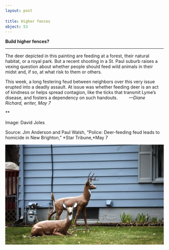 ```yaml
---
layout: post

title: Higher fences
object: 53
---
```

**Build higher fences?**

****

The deer depicted in this painting are feeding at a forest, their natural habitat, or a royal park. But a recent shooting in a St. Paul suburb raises a vexing question about whether people should feed wild animals in their midst and, if so, at what risk to them or others. 

This week, a long festering feud between neighbors over this very issue erupted into a deadly assault. At issue was whether feeding deer is an act of kindness or helps spread contagion, like the ticks that transmit Lyme’s disease, and fosters a dependency on such handouts.         *—Diane Richard, writer, May 7*

**

Image: David Joles

Source: Jim Anderson and Paul Walsh, “Police: Deer-feeding feud leads to homicide in New Brighton,” *Star Tribune,*May 7

![](../images/14-05-06_14.76_DeerEDIT-1.jpeg)
